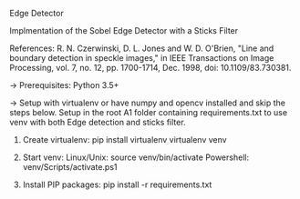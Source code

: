 Edge Detector

Implmentation of the Sobel Edge Detector with a Sticks Filter 

References:
R. N. Czerwinski, D. L. Jones and W. D. O'Brien, "Line and boundary detection in speckle images," in IEEE Transactions on Image Processing, vol. 7, no. 12, pp. 1700-1714, Dec. 1998, doi: 10.1109/83.730381.

-> Prerequisites:
   Python 3.5+

-> Setup with virtualenv or have numpy and opencv installed and skip the steps below.
   Setup in the root A1 folder containing requirements.txt to 
      use venv with both Edge detection and sticks filter.

1. Create virtualenv:
   pip install virtualenv
   virtualenv venv

2. Start venv:
   Linux/Unix: source venv/bin/activate
   Powershell: venv/Scripts/activate.ps1

2. Install PIP packages:
   pip install -r requirements.txt